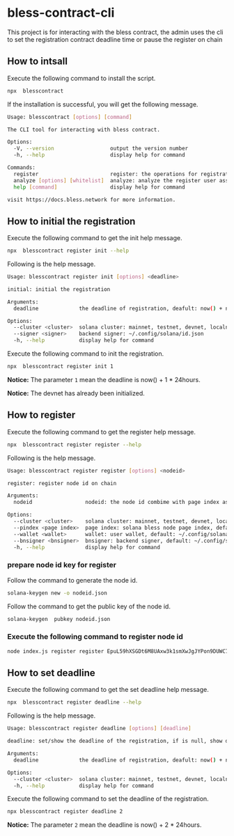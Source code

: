 # bless-contract-cli

This project is for interacting with the bless contract,  the admin uses the cli to set the registration contract deadline time or pause the register on chain


## How to intsall

Execute the following command to install the script.

```bash
npx  blesscontract
```

If the installation is successful, you will get the following message.

```bash
Usage: blesscontract [options] [command]

The CLI tool for interacting with bless contract.

Options:
  -V, --version                  output the version number
  -h, --help                     display help for command

Commands:
  register                       register: the operations for registration conract.
  analyze [options] [whitelist]  analyze: analyze the register user assests
  help [command]                 display help for command

visit https://docs.bless.network for more information.
```

## How to initial the registration

Execute the following command to get the init help message.

```bash
npx  blesscontract register init --help
```

Following is the help message.

```bash
Usage: blesscontract register init [options] <deadline>

initial: initial the registration

Arguments:
  deadline             the deadline of registration, deafult: now() + n * 24hours

Options:
  --cluster <cluster>  solana cluster: mainnet, testnet, devnet, localnet, <custom>
  --signer <signer>    backend signer: ~/.config/solana/id.json
  -h, --help           display help for command
```


Execute the following command to init the registration.

```bash
npx  blesscontract register init 1
```

**Notice:** The parameter `1` mean the deadline is now() + 1 * 24hours.

**Notice:** The devnet has already been initialized.


## How to register

Execute the following command to get the register help message.

```bash
npx  blesscontract register register --help
```


Following is the help message.

```bash
Usage: blesscontract register register [options] <nodeid>

register: register node id on chain

Arguments:
  nodeid                 nodeid: the node id combime with page index as bless node id, nodeid must be base58 of 32 bytes

Options:
  --cluster <cluster>    solana cluster: mainnet, testnet, devnet, localnet, <custom>
  --pindex <page index>  page index: solana bless node page index, default: 0
  --wallet <wallet>      wallet: user wallet, default: ~/.config/solana/id.json
  --bnsigner <bnsigner>  bnsigner: backend signer, default: ~/.config/solana/id.json
  -h, --help             display help for command
```


### prepare node id key for register

Follow the command to generate the node id.

```bash
solana-keygen new -o nodeid.json
```

Follow the command to get the public key of the node id.
```bash
solana-keygen  pubkey nodeid.json
```

### Execute the following command to register node id

```bash
node index.js register register EpuL59hXSGDt6M8UAxw3k1smXwJgJYPon9DUWC7agUcT
```


## How to set deadline

Execute the following command to get the set deadline help message.

```bash
npx  blesscontract register deadline --help
```

Following is the help message.

```bash
Usage: blesscontract register deadline [options] [deadline]

deadline: set/show the deadline of the registration, if is null, show daedline

Arguments:
  deadline             the deadline of registration, deafult: now() + n * 24hours

Options:
  --cluster <cluster>  solana cluster: mainnet, testnet, devnet, localnet, <custom>
  -h, --help           display help for command
```

Execute the following command to set the deadline of the registration.

```bash
npx blesscontract register deadline 2
```

**Notice:** The parameter `2` mean the deadline is now() + 2 * 24hours.
